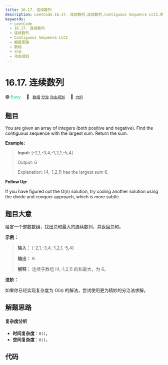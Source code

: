```yaml
---
title: 16.17. 连续数列
description: LeetCode,16.17. 连续数列,连续数列,Contiguous Sequence LCCI,解题思路,数组,分治,动态规划
keywords:
  - LeetCode
  - 16.17. 连续数列
  - 连续数列
  - Contiguous Sequence LCCI
  - 解题思路
  - 数组
  - 分治
  - 动态规划
---
```


# 16.17. 连续数列

🟢 <font color=#15bd66>Easy</font>&emsp; 🔖&ensp; [`数组`](/tag/array.md) [`分治`](/tag/divide-and-conquer.md) [`动态规划`](/tag/dynamic-programming.md)&emsp; 🔗&ensp;[`力扣`](https://leetcode.cn/problems/contiguous-sequence-lcci)

## 题目

You are given an array of integers (both positive and negative). Find the
contiguous sequence with the largest sum. Return the sum.

**Example:**

> 
> 
> 
> 
> 
> **Input:** [-2,1,-3,4,-1,2,1,-5,4]
> 
> Output: 6
> 
> Explanation: [4,-1,2,1] has the largest sum 6.
> 
> 

**Follow Up:**

If you have figured out the O(n) solution, try coding another solution using
the divide and conquer approach, which is more subtle.


## 题目大意

给定一个整数数组，找出总和最大的连续数列，并返回总和。

**示例：**

> 
> 
> 
> 
> 
> **输入：** [-2,1,-3,4,-1,2,1,-5,4]
> 
> **输出：** 6
> 
> **解释：** 连续子数组 [4,-1,2,1] 的和最大，为 6。
> 
> 

**进阶：**

如果你已经实现复杂度为 O(_n_) 的解法，尝试使用更为精妙的分治法求解。


## 解题思路

#### 复杂度分析

- **时间复杂度**：`O()`，
- **空间复杂度**：`O()`，

## 代码

```javascript

```